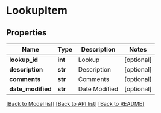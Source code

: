# LookupItem

## Properties
Name | Type | Description | Notes
------------ | ------------- | ------------- | -------------
**lookup_id** | **int** | Lookup | [optional] 
**description** | **str** | Description | [optional] 
**comments** | **str** | Comments | [optional] 
**date_modified** | **str** | Date Modified | [optional] 

[[Back to Model list]](../README.md#documentation-for-models) [[Back to API list]](../README.md#documentation-for-api-endpoints) [[Back to README]](../README.md)


